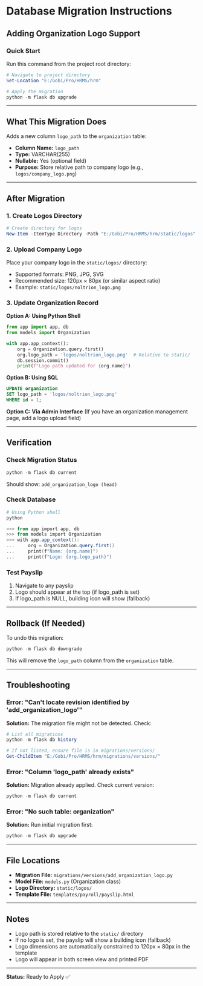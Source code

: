 # Database Migration Instructions

## Adding Organization Logo Support

### Quick Start

Run this command from the project root directory:

```powershell
# Navigate to project directory
Set-Location "E:/Gobi/Pro/HRMS/hrm"

# Apply the migration
python -m flask db upgrade
```

---

## What This Migration Does

Adds a new column `logo_path` to the `organization` table:
- **Column Name:** `logo_path`
- **Type:** VARCHAR(255)
- **Nullable:** Yes (optional field)
- **Purpose:** Store relative path to company logo (e.g., `logos/company_logo.png`)

---

## After Migration

### 1. Create Logos Directory

```powershell
# Create directory for logos
New-Item -ItemType Directory -Path "E:/Gobi/Pro/HRMS/hrm/static/logos" -Force
```

### 2. Upload Company Logo

Place your company logo in the `static/logos/` directory:
- Supported formats: PNG, JPG, SVG
- Recommended size: 120px × 80px (or similar aspect ratio)
- Example: `static/logos/noltrion_logo.png`

### 3. Update Organization Record

**Option A: Using Python Shell**
```python
from app import app, db
from models import Organization

with app.app_context():
    org = Organization.query.first()
    org.logo_path = 'logos/noltrion_logo.png'  # Relative to static/
    db.session.commit()
    print(f"Logo path updated for {org.name}")
```

**Option B: Using SQL**
```sql
UPDATE organization 
SET logo_path = 'logos/noltrion_logo.png' 
WHERE id = 1;
```

**Option C: Via Admin Interface**
(If you have an organization management page, add a logo upload field)

---

## Verification

### Check Migration Status
```powershell
python -m flask db current
```

Should show: `add_organization_logo (head)`

### Check Database
```powershell
# Using Python shell
python

>>> from app import app, db
>>> from models import Organization
>>> with app.app_context():
...     org = Organization.query.first()
...     print(f"Name: {org.name}")
...     print(f"Logo: {org.logo_path}")
```

### Test Payslip
1. Navigate to any payslip
2. Logo should appear at the top (if logo_path is set)
3. If logo_path is NULL, building icon will show (fallback)

---

## Rollback (If Needed)

To undo this migration:

```powershell
python -m flask db downgrade
```

This will remove the `logo_path` column from the `organization` table.

---

## Troubleshooting

### Error: "Can't locate revision identified by 'add_organization_logo'"

**Solution:** The migration file might not be detected. Check:
```powershell
# List all migrations
python -m flask db history

# If not listed, ensure file is in migrations/versions/
Get-ChildItem "E:/Gobi/Pro/HRMS/hrm/migrations/versions/"
```

### Error: "Column 'logo_path' already exists"

**Solution:** Migration already applied. Check current version:
```powershell
python -m flask db current
```

### Error: "No such table: organization"

**Solution:** Run initial migration first:
```powershell
python -m flask db upgrade
```

---

## File Locations

- **Migration File:** `migrations/versions/add_organization_logo.py`
- **Model File:** `models.py` (Organization class)
- **Logo Directory:** `static/logos/`
- **Template File:** `templates/payroll/payslip.html`

---

## Notes

- Logo path is stored relative to the `static/` directory
- If no logo is set, the payslip will show a building icon (fallback)
- Logo dimensions are automatically constrained to 120px × 80px in the template
- Logo will appear in both screen view and printed PDF

---

**Status:** Ready to Apply ✅